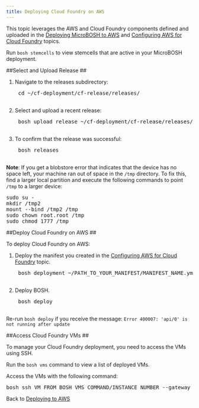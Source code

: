 ```yaml
---
title: Deploying Cloud Foundry on AWS
---
```


This topic leverages the AWS and Cloud Foundry components defined and uploaded in the [Deploying MicroBOSH to AWS](../../bosh/deploy-microbosh-to-aws.html) and [Configuring AWS for Cloud Foundry](./configure_aws_cf.html) topics.

Run `bosh stemcells` to view stemcells that are active in your MicroBOSH deployment.

##<a id="release"></a>Select and Upload Release ##

1. Navigate to the releases subdirectory:

    <pre class="terminal">
    cd ~/cf-deployment/cf-release/releases/
    </pre>

1. Select and upload a recent release:

    <pre class="terminal">
    bosh upload release ~/cf-deployment/cf-release/releases/cf-193.yml
    </pre>

1. To confirm that the release was successful:

    <pre class="terminal">
    bosh releases
    </pre>

<p class="note"><strong>Note</strong>: If you get a blobstore error that indicates that the device has no space left, your machine ran out of space in the <code>/tmp</code> directory. To fix this, find a larger local partition and execute the following commands to point <code>/tmp</code> to a larger device:</p>

<pre class="terminal">
sudo su -
mkdir /tmp2
mount --bind /tmp2 /tmp
sudo chown root.root /tmp
sudo chmod 1777 /tmp
</pre>

##<a id="deploy"></a>Deploy Cloud Foundry on AWS ##

To deploy Cloud Foundry on AWS:

1. Deploy the manifest you created in the [Configuring AWS for Cloud Foundry](./configure_aws_cf.html) topic.

    <pre class="terminal">
    bosh deployment ~/PATH_TO_YOUR_MANIFEST/MANIFEST_NAME.yml
    </pre>

1. Deploy BOSH.

    <pre class="terminal">
    bosh deploy
    </pre>


Re-run `bosh deploy` if you receive the message: `Error 400007: 'api/0' is not running after update`

##<a id="access-cf-vms"></a>Access Cloud Foundry VMs ##

To manage your Cloud Foundry deployment, you need to access the VMs using SSH. 

Run the `bosh vms` command to view a list of deployed VMs. 

Access the VMs with the following command:

<pre class="terminal">
bosh ssh VM_FROM_BOSH_VMS_COMMAND/INSTANCE_NUMBER --gateway_host YOUR_PUBLIC_MICROBOSH_ADDRESS --gateway_user vcap
</pre>

Back to [Deploying to AWS](aws_steps.html)